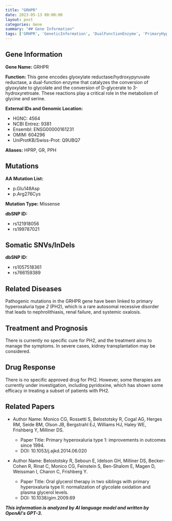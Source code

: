 ```yaml
---
title: "GRHPR"
date: 2023-05-13 00:00:00
layout: post
categories: Gene
summary: "## Gene Information"
tags: ['GRHPR', 'GeneticInformation', 'DualFunctionEnzyme', 'PrimaryHyperoxaluriaType2', 'MissenseMutation', 'TreatmentOptions', 'DrugResponse', 'RelatedPapers']
---
```


## Gene Information

**Gene Name:** GRHPR

**Function:** This gene encodes glyoxylate reductase/hydroxypyruvate reductase, a dual-function enzyme that catalyzes the conversion of glyoxylate to glycolate and the conversion of D-glycerate to 3-hydroxyretroate. These reactions play a critical role in the metabolism of glycine and serine.

**External IDs and Genomic Location:**

- HGNC: 4564
- NCBI Entrez: 9381
- Ensembl: ENSG00000161231
- OMIM: 604296
- UniProtKB/Swiss-Prot: Q9UBQ7

**Aliases:** HPRP, GR, PPH

## Mutations

**AA Mutation List:**

- p.Glu148Asp
- p.Arg276Cys

**Mutation Type:** Missense

**dbSNP ID:**

- rs121918056
- rs199787021

## Somatic SNVs/InDels

**dbSNP ID:**

- rs1057518361
- rs766159389

## Related Diseases

Pathogenic mutations in the GRHPR gene have been linked to primary hyperoxaluria type *2* (PH2), which is a rare autosomal recessive disorder that leads to nephrolithiasis, renal failure, and systemic oxalosis.

## Treatment and Prognosis

There is currently no specific cure for PH2, and the treatment aims to manage the symptoms. In severe cases, kidney transplantation may be considered.

## Drug Response

There is no specific approved drug for PH2. However, some therapies are currently under investigation, including pyridoxine, which has shown some efficacy in treating a subset of patients with PH2.

## Related Papers

- Author Name: Monico CG, Rossetti S, Belostotsky R, Cogal AG, Herges RM, Seide BM, Olson JB, Bergstrahl EJ, Williams HJ, Haley WE, Frishberg Y, Milliner DS.
  - Paper Title: Primary hyperoxaluria type 1: improvements in outcomes since 1994.
  - DOI: 10.1053/j.ajkd.2014.06.020
  
- Author Name: Belostotsky R, Seboun E, Idelson GH, Milliner DS, Becker-Cohen R, Rinat C, Monico CG, Feinstein S, Ben-Shalom E, Magen D, Weissman I, Charon C, Frishberg Y.
  - Paper Title: Oral glycerol therapy in two siblings with primary hyperoxaluria type II: normalization of glycolate oxidation and plasma glycerol levels.
  - DOI: 10.1038/gim.2009.69

**_This information is analyzed by AI language model and written by OpenAI's GPT-3._**